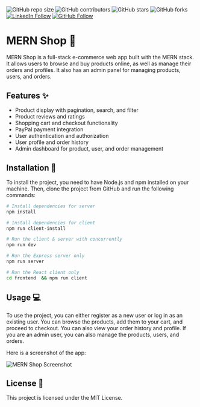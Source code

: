##
![GitHub repo size](https://img.shields.io/github/repo-size/dzenis-h/The-MERN-Shop)
![GitHub contributors](https://img.shields.io/github/contributors/dzenis-h/The-MERN-Shop)
![GitHub stars](https://img.shields.io/github/stars/dzenis-h/The-MERN-Shop?style=social)
![GitHub forks](https://img.shields.io/github/forks/dzenis-h/The-MERN-Shop?style=social)
[![LinkedIn Follow](https://img.shields.io/badge/-Follow-blue?style=social&logo=linkedin&link=https://www.linkedin.com/in/dzenis-h/)](https://www.linkedin.com/in/dzenis-h/)
[![GitHub Follow](https://img.shields.io/badge/-Follow-black?style=social&logo=github&link=https://github.com/dzenis-h)](https://github.com/dzenis-h)
##
# MERN Shop :shopping_cart:

MERN Shop is a full-stack e-commerce web app built with the MERN stack. It allows users to browse and buy products online, as well as manage their orders and profiles. It also has an admin panel for managing products, users, and orders.

## Features :sparkles:

- Product display with pagination, search, and filter
- Product reviews and ratings
- Shopping cart and checkout functionality
- PayPal payment integration
- User authentication and authorization
- User profile and order history
- Admin dashboard for product, user, and order management

## Installation :wrench:

To install the project, you need to have Node.js and npm installed on your machine. Then, clone the project from GitHub and run the following commands:

```bash
# Install dependencies for server
npm install

# Install dependencies for client
npm run client-install

# Run the client & server with concurrently
npm run dev

# Run the Express server only
npm run server

# Run the React client only
cd frontend  && npm run client
```

## Usage :computer:

To use the project, you can either register as a new user or log in as an existing user. You can browse the products, add them to your cart, and proceed to checkout. You can also view your order history and profile. If you are an admin user, you can also manage the products, users, and orders.

Here is a screenshot of the app:

![MERN Shop Screenshot](https://drive.google.com/uc?export=view&id=1aV1RRoQ-zSWQimzcTWrFOHMrcQOeZUCH)

## License :page_facing_up:

This project is licensed under the MIT License.
